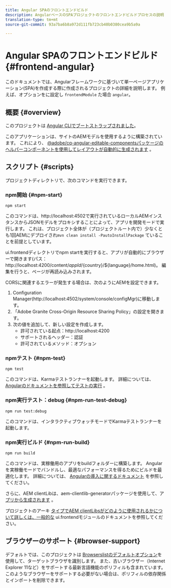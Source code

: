 ```yaml
---
title: Angular SPAのフロントエンドビルド
description: AngularベースのSPAプロジェクトのフロントエンドビルドプロセスの説明
translation-type: tm+mt
source-git-commit: 93a7ba6b8a972d111fb723cb40b0380cea9b5a9a

---
```



# Angular SPAのフロントエンドビルド {#frontend-angular}

このドキュメントでは、Angularフレームワークに基づいて単一ページアプリケーション(SPA)を作成する際に作成されるプロジェクトの詳細を説明します。 例えば、オプションをに設定し `frontendModule` た場合 `angular`。

## 概要 {#overview}

このプロジェクトは [Angular CLIでブートストラップされました](https://github.com/angular/angular-cli)。

このアプリケーションは、サイトのAEMモデルを使用するように構築されています。 これにより、 [@adobe/cq-angular-editable-componentsパッケージのヘルパーコンポーネントを使用してレイアウトが自動的に生成されます](https://www.npmjs.com/package/@adobe/cq-angular-editable-components) 。

## スクリプト {#scripts}

プロジェクトディレクトリで、次のコマンドを実行できます。

### npm開始 {#npm-start}

```
npm start
```

このコマンドは、http://localhost:4502で実行されているローカルAEMインスタンスからJSONモデルをプロキシすることによって、アプリを開発モードで実行します。 これは、プロジェクト全体が（プロジェクトルート内で）少なくとも1回AEMにデプロイされ`mvn clean install -PautoInstallPackage` ていることを前提としています。

ui.frontendディレクトリでnpm startを実行すると、アプリが自動的にブラウザーで開きます(パス：http://localhost:4200/content/${appId}/${country}/${language}/home.html)。 編集を行うと、ページが再読み込みされます。

CORSに関連するエラーが発生する場合は、次のようにAEMを設定できます。

1. Configuration Manager(http://localhost:4502/system/console/configMgr)に移動します。
1. 「Adobe Granite Cross-Origin Resource Sharing Policy」の設定を開きます。
1. 次の値を追加して、新しい設定を作成します。
   * 許可されている起点：http://localhost:4200
   * サポートされるヘッダー：認証
   * 許可されているメソッド：オプション

### npmテスト {#npm-test}

```
npm test
```

このコマンドは、Karmaテストランナーを起動します。 詳細については、 [Angularのドキュメントを参照してテストの実行](https://angular.io/guide/testing) 。

### npm実行テスト：debug {#npm-run-test-debug}

```
npm run test:debug
```

このコマンドは、インタラクティブウォッチモードでKarmaテストランナーを起動します。

### npm実行ビルド {#npm-run-build}

```
npm run build
```

このコマンドは、実稼働用のアプリをbuildフォルダーに構築します。 Angularを実稼働モードでバンドルし、最適なパフォーマンスを得るためにビルドを最適化します。 詳細については、 [Angularの導入に関するドキュメント](https://angular.io/guide/deployment) を参照してください。

さらに、AEM clientLibは、aem-clientlib-generatorパッケージを使用して、ア [プリから生成されます](https://github.com/wcm-io-frontend/aem-clientlib-generator) 。

プロジェクトのアーキ [タイプでAEM clientLibsがどのように使用されるかについて詳しくは、一般的な](uifrontend.md#clientlibs) ui.frontendモジュールのドキュメントを参照してください。

## ブラウザーのサポート {#browser-support}

デフォルトでは、このプロジェクトは [Browserslistのデフォルトオプション](https://github.com/browserslist/browserslist)を使用して、ターゲットブラウザを識別します。 また、古いブラウザー（Internet Explorer 11など）をサポートする最新言語機能のポリフィルも含まれています。 このようなブラウザーをサポートする必要がない場合は、ポリフィルの依存関係とインポートを削除できます。
